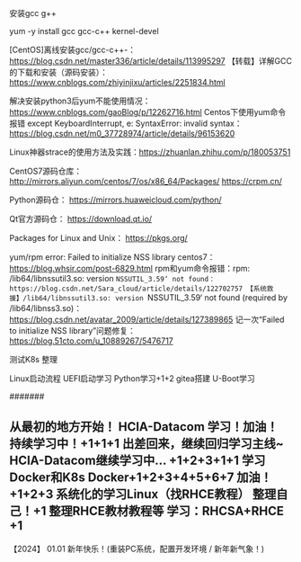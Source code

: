 安装gcc g++

yum -y install gcc gcc-c++ kernel-devel

[CentOS]离线安装gcc/gcc-c++-：https://blog.csdn.net/master336/article/details/113995297
【转载】详解GCC的下载和安装（源码安装）：https://www.cnblogs.com/zhiyinjixu/articles/2251834.html

解决安装python3后yum不能使用情况：https://www.cnblogs.com/gaoBlog/p/12262716.html
Centos下使用yum命令报错 except KeyboardInterrupt, e: SyntaxError: invalid syntax：https://blog.csdn.net/m0_37728974/article/details/96153620


Linux神器strace的使用方法及实践：https://zhuanlan.zhihu.com/p/180053751




CentOS7源码仓库：
http://mirrors.aliyun.com/centos/7/os/x86_64/Packages/
https://crpm.cn/


Python源码仓：
https://mirrors.huaweicloud.com/python/

Qt官方源码仓：
https://download.qt.io/

Packages for Linux and Unix：
https://pkgs.org/


yum/rpm error: Failed to initialize NSS library centos7：https://blog.whsir.com/post-6829.html
rpm和yum命令报错：rpm: /lib64/libnssutil3.so: version `NSSUTIL_3.59‘ not found：https://blog.csdn.net/Sara_cloud/article/details/122702757
【系统救援】/lib64/libnssutil3.so: version `NSSUTIL_3.59‘ not found (required by /lib64/libnss3.so)：https://blog.csdn.net/avatar_2009/article/details/127389865
记一次“Failed to initialize NSS library”问题修复： https://blog.51cto.com/u_10889267/5476717

测试K8s
整理

Linux启动流程
UEFI启动学习
Python学习+1+2
gitea搭建
U-Boot学习

#######

从最初的地方开始！
HCIA-Datacom 学习！加油！
持续学习中！+1+1+1
出差回来，继续回归学习主线~
HCIA-Datacom继续学习中...
+1+2+3+1+1
学习Docker和K8s
Docker+1+2+3+4+5+6+7
加油！+1+2+3
系统化的学习Linux（找RHCE教程）
整理自己！+1
整理RHCE教材教程等
学习：RHCSA+RHCE
+1
----------------
【2024】
01.01 新年快乐！(重装PC系统，配置开发环境 / 新年新气象！)